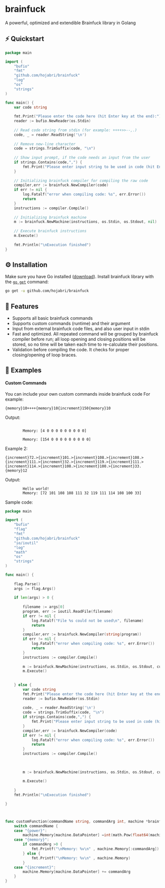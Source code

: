 # brainfuck
A powerful, optimized and extendible Brainfuck library in Golang

## ⚡️ Quickstart

```go
package main

import (
	"bufio"
	"fmt"
	"github.com/hojabri/brainfuck"
	"log"
	"os"
	"strings"
)

func main() {
	var code string
	
	fmt.Print("Please enter the code here (hit Enter key at the end):")
	reader := bufio.NewReader(os.Stdin)
	
	// Read code string from stdin (for example: ++++>>--,.)
	code, _ = reader.ReadString('\n')
	
	// Remove new-line character
	code = strings.TrimSuffix(code, "\n")
	
	// Show input prompt, if the code needs an input from the user
	if strings.Contains(code,",") {
		fmt.Print("Please enter input string to be used in code (hit Enter key at the end):")
	}
	
	// Initializing brainfuck compiler for compiling the raw code
	compiler,err := brainfuck.NewCompiler(code)
	if err != nil {
		log.Fatalf("error when compiling code: %s", err.Error())
		return
	}
	instructions := compiler.Compile()
	
	// Initializing brainfuck machine
	m := brainfuck.NewMachine(instructions, os.Stdin, os.Stdout, nil)
	
	// Execute brainfuck instructions
	m.Execute()
	
	fmt.Println("\nExecution finished")
}
```

## ⚙️ Installation

Make sure you have Go installed ([download](https://golang.org/dl/)). 
Install brainfuck library with the [`go get`](https://github.com/hojabri/brainfuck) command:

```bash
go get -u github.com/hojabri/brainfuck
```

## 🎯 Features

-   Supports all basic brainfuck commands
-   Supports custom commands (runtime) and their argument
-   Input from external brainfuck code files, and also user input in stdin
-   Fast and optimized. All repeated command will be grouped by brainfuck compiler before run; all loop opening and closing positions will be stored, so no time will be taken each time to re-calculate their positions.
-   Validation before compiling the code. It checks for proper closing/opening of loop braces. 

## 📖 Examples

####  Custom Commands 

You can include your own custom commands inside brainfuck code
 For example:
 ```
 {memory}10++++{memory}10{increment}150{memory}10
 ```
 Output:
```		Memory: [0 0 0 0 0 0 0 0 0 0]

		Memory: [4 0 0 0 0 0 0 0 0 0]

		Memory: [154 0 0 0 0 0 0 0 0 0]
```
 Example 2:
 ```
 {increment}72.>{increment}101.>{increment}108.>{increment}108.>{increment}111.>{increment}32.>{increment}119.>{increment}111.>{increment}114.>{increment}108.>{increment}100.>{increment}33.{memory}12
 ```
 Output:
```
		Hello world!
		Memory: [72 101 108 108 111 32 119 111 114 108 100 33]
```
Sample code:
```go
package main

import (
	"bufio"
	"flag"
	"fmt"
	"github.com/hojabri/brainfuck"
	"io/ioutil"
	"log"
	"math"
	"os"
	"strings"
)

func main() {
	
	flag.Parse()
	args := flag.Args()
	
	if len(args) > 0 {
		
		filename := args[0]
		program, err := ioutil.ReadFile(filename)
		if err != nil {
			log.Fatalf("File %s could not be used\n", filename)
			return
		}
		compiler,err := brainfuck.NewCompiler(string(program))
		if err != nil {
			log.Fatalf("error when compiling code: %s", err.Error())
			return
		}
		instructions := compiler.Compile()
		
		m := brainfuck.NewMachine(instructions, os.Stdin, os.Stdout, customFunction)
		m.Execute()
	
	
	} else {
		var code string
		fmt.Print("Please enter the code here (hit Enter key at the end):")
		reader := bufio.NewReader(os.Stdin)
		
		code, _ = reader.ReadString('\n')
		code = strings.TrimSuffix(code, "\n")
		if strings.Contains(code,",") {
			fmt.Print("Please enter input string to be used in code (hit Enter key at the end):")
		}
		compiler,err := brainfuck.NewCompiler(code)
		if err != nil {
			log.Fatalf("error when compiling code: %s", err.Error())
			return
		}
		instructions := compiler.Compile()
		
		
		
		m := brainfuck.NewMachine(instructions, os.Stdin, os.Stdout, customFunction)
		
		m.Execute()
	
	}
	fmt.Println("\nExecution finished")

}



func customFunction(commandName string, commandArg int, machine *brainfuck.Machine) {
	switch commandName {
	case "{power}":
		machine.Memory[machine.DataPointer] =int(math.Pow(float64(machine.Memory[machine.DataPointer]),float64(commandArg)))
	case "{memory}":
		if commandArg >0 {
			fmt.Printf("\nMemory: %v\n" , machine.Memory[:commandArg])
		} else {
			fmt.Printf("\nMemory: %v\n" , machine.Memory)
		}
	case "{increment}":
		machine.Memory[machine.DataPointer] += commandArg
	}
}
```